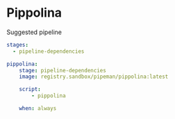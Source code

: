 # Pippolina

Suggested pipeline

```yml
stages:
  - pipeline-dependencies

pippolina:
    stage: pipeline-dependencies
    image: registry.sandbox/pipeman/pippolina:latest

    script:
        - pippolina

    when: always

```